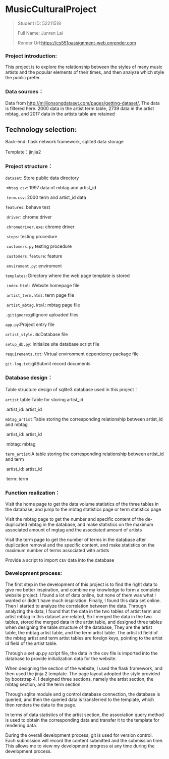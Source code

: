 # MusicCulturalProject

>Student ID: 52211518
>
>Full Name: Junren Lai
>
>Render Url:https://cs551passignment-web.onrender.com

### Project introduction:

This project is to explore the relationship between the styles of many music artists and the popular elements of their times, and then analyze which style the public prefer.

### Data sources：

Data from http://millionsongdataset.com/pages/getting-dataset/,
The data is filtered here. 2000 data in the artist term table, 
2739 data in the artist mbtag, and 2017 data in the artists table are retained

## Technology selection:

Back-end: flask network framework, sqlite3 data storage

Template：jinjia2

### Project structure：

`dataset`: Store public data directory

​	`mbtag.csv`: 1997 data of mbtag and artist_id

​	`term.csv`: 2000 term and artist_id data

`features`: behave test

​	`driver`:  chrome driver

​		`chromedriver.exe`: chrome driver

​	`steps`: testing procedure

​		`customers.py` testing procedure

​	`customers.feature`: feature

​	`enviroment.py`: enviroment

`templates`: Directory where the web page template is stored

​	`index.html`: Website homepage file

​	`artist_term.html`: term page file

​	`artist_mbtag.html`: mbtag page file

`.gitignore`:gitIgnore uploaded files

`app.py`:Project entry file

`artist_style.db`:Database file

`setup_db.py`: Initialize site database script file

`requirements.txt`: Virtual environment dependency package file

`git-log.txt`:gitSubmit record documents

### Database design：

Table structure design of sqlite3 database used in this project：

`artist` table:Table for storing artist_id

​	artist_id: artist_id

`mbtag_artist`:Table storing the corresponding relationship between artist_id and mbtag

​	artist_id: artist_id

​	mbtag: mbtag

`term_artist`:A table storing the corresponding relationship between artist_id and term

​	artist_id: artist_id

​	term: term

### Function realization：

Visit the home page to get the data volume statistics of the three tables in the database, and jump to the mbtag statistics page or term statistics page

Visit the mbtag page to get the number and specific content of the de-duplicated mbtag in the database, and make statistics on the maximum associated amount of mgtag and the associated amount of artists

Visit the term page to get the number of terms in the database after duplication removal and the specific content, and make statistics on the maximum number of terms associated with artists

Provide a script to import csv data into the database


### Development process:

The first step in the development of this project is to find the right data to give me better inspiration, and combine my knowledge to form a complete website project.
I found a lot of data online, but none of them was what I wanted or didn't have much inspiration. Finally, I found this data set online.
Then I started to analyze the correlation between the data. Through analyzing the data, I found that the data in the two tables of artist term and artist mbtag in this dataset are related,
So I merged the data in the two tables, stored the merged data in the artist table, and designed three tables when designing the table structure of the database,
They are the artist table, the mbtag artist table, and the term artist table. The artist id field of the mbtag artist and term artist tables are foreign keys, pointing to the artist id field of the artist table.

Through a set up.py script file, the data in the csv file is imported into the database to provide initialization data for the website.

When designing the section of the website, I used the flask framework, and then used the jinja 2 template. The page layout adopted the style provided by bootstrap 4. I designed three sections, namely the artist section, the mbtag section, and the term section.

Through sqlite module and g control database connection, the database is queried, and then the queried data is transferred to the template, which then renders the data to the page.

In terms of data statistics of the artist section, the association query method is used to obtain the corresponding data and transfer it to the template for rendering data.

During the overall development process, git is used for version control. Each submission will record the content submitted and the submission time. This allows me to view my development progress at any time during the development process.

